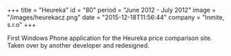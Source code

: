 +++
title = "Heureka"
id = "80"
period = "June 2012 - July 2012"
image = "/images/heurekacz.png"
date = "2015-12-18T11:56:44"
company = "Inmite, s.r.o"
+++

First Windows Phone application for the Heureka price comparison site. Taken over by another developer and redesigned. 
